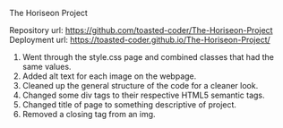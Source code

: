 The Horiseon Project

Repository url: https://github.com/toasted-coder/The-Horiseon-Project
Deployment url: https://toasted-coder.github.io/The-Horiseon-Project/

1. Went through the style.css page and combined classes that had the same values.
2. Added alt text for each image on the webpage.
3. Cleaned up the general structure of the code for a cleaner look.
4. Changed some div tags to their respective HTML5 semantic tags.
5. Changed title of page to something descriptive of project.
6. Removed a closing tag from an img.